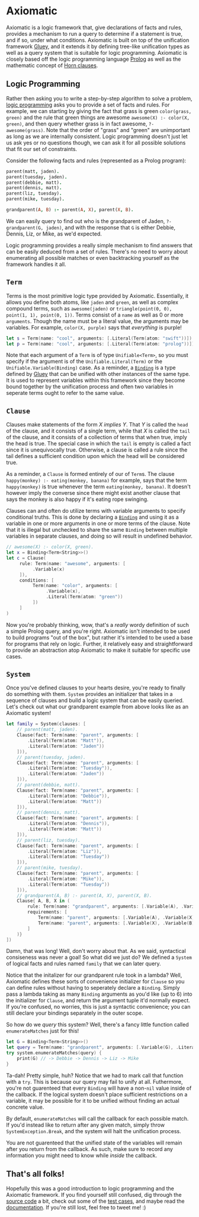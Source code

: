 # Axiomatic

Axiomatic is a logic framework that, give declarations of facts and rules, provides a mechanism to run a query to determine if a statement is true, and if so, under what conditions. Axiomatic is built on top of the unification framework [Gluey](https://github.com/JadenGeller/Gluey), and it extends it by defining tree-like unification types as well as a query system that is suitable for logic programming. Axiomatic is closely based off the logic programming language [Prolog](https://en.wikipedia.org/wiki/Prolog) as well as the mathematic concept of [Horn clauses](https://en.wikipedia.org/wiki/Horn_clause).

## Logic Programming

Rather then asking you to write a step-by-step algorithm to solve a problem, [logic programming](https://en.wikipedia.org/wiki/Logic_programming) asks you to provide a set of facts and rules. For example, we can starting by giving the fact that grass is green `color(grass, green)` and the rule that green things are awesome `awesome(X) :- color(X, green)`, and then query whether grass is in fact awesome, `?- awesome(grass)`. Note that the order of "grass" and "green" are unimportant as long as we are internally consistent. Logic programming doesn't just let us ask yes or no questions though, we can ask it for all possible solutions that fit our set of constraints.

Consider the following facts and rules (represented as a Prolog program):
```prolog
parent(matt, jaden).
parent(tuesday, jaden).
parent(debbie, matt).
parent(dennis, matt).
parent(liz, tuesday).
parent(mike, tuesday).

grandparent(A, B) :- parent(A, X), parent(X, B).
```
We can easily query to find out who is the grandparent of Jaden, `?- grandparent(G, jaden)`, and with the response that `G` is either Debbie, Dennis, Liz, or Mike, as we'd expected.

Logic programming provides a really simple mechanism to find answers that can be easily deduced from a set of rules. There's no need to worry about enumerating all possible matches or even backtracking yourself as the framework handles it all.

## `Term`

Terms is the most primitive logic type provided by Axiomatic. Essentially, it allows you define both atoms, like `jaden` and `green`, as well as complex compound terms, such as `awesome(jaden)` or `triangle(point(0, 0), point(1, 1), point(0, 1))`. Terms consist of a `name` as well as 0 or more `arguments`. Though the name must be a literal value, the arguments may be variables. For example, `color(X, purple)` says that *everything* is purple!

```swift
let s = Term(name: "cool", arguments: [.Literal(Term(atom: "swift"))])  // cool(swift).
let p = Term(name: "cool", arguments: [.Literal(Term(atom: "prolog"))]) // cool(prolog).
```

Note that each argument of a `Term` is of type `Unifiable<Term>`, so you must specify if the argument is of the `Unifiable.Literal(Term)` or the `Unifiable.Variable(Binding)` case. As a reminder, a [`Binding`](https://github.com/jadengeller/gluey#binding) is a type defined by [Gluey](https://github.com/JadenGeller/Gluey) that can be unified with other instances of the same type. It is used to represent variables within this framework since they become bound together by the unification process and often two variables in seperate terms ought to refer to the same value.

## `Clause`

Clauses make statements of the form *X implies Y*. That *Y* is called the `head` of the clause, and it consists of a single term, while that *X* is called the `tail` of the clause, and it consists of a collection of terms that when true, imply the head is true. The special case in which the `tail` is empty is called a fact since it is unequivocally true. Otherwise, a clause is called a rule since the tail defines a sufficient condition upon which the head will be considered true.

As a reminder, a `Clause` is formed entirely of our of `Term`s. The clause `happy(monkey) :- eating(monkey, banana)` for example, says that the term `happy(monkey)` is true whenever the term `eating(monkey, banana)`. It doesn't however imply the converse since there might exist another clause that says the monkey is also happy if it's eating rope swinging.

Clauses can and often do utilize terms with variable arguments to specify conditional truths. This is done by declaring a [`Binding`](https://github.com/jadengeller/gluey#binding) and using it as a variable in one or more arguments in one or more terms of the clause. Note that it is illegal but unchecked to share the same `Binding` between multiple variables in separate clauses, and doing so will result in undefined behavior. 

```swift
// awesome(X) :- color(X, green).
let x = Binding<Term<String>>()
let c = Clause(
     rule: Term(name: "awesome", arguments: [
          .Variable(x)
     ]),
     conditions: [
          Term(name: "color", arguments: [
               .Variable(x),
               .Literal(Term(atom: "green"))
          ])
     ]
)
```

Now you're probably thinking, wow, that's a *really* wordy definition of such a simple Prolog query, and you're right. Axiomatic isn't intended to be used to build programs "out of the box", but rather it's intended to be used a base for programs that rely on logic. Further, it relatively easy and straightforward to provide an abstraction atop Axiomatic to make it suitable for specific use cases.

## `System`

Once you've defined clauses to your hearts desire, you're ready to finally do something with them. `System` provides an initializer that takes in a sequence of clauses and build a logic system that can be easily queried. Let's check out what our grandparent example from above looks like as an Axiomatic system!

```swift
let family = System(clauses: [
    // parent(matt, jaden).
    Clause(fact: Term(name: "parent", arguments: [
        .Literal(Term(atom: "Matt")),
        .Literal(Term(atom: "Jaden"))
    ])),
    // parent(tuesday, jaden).
    Clause(fact: Term(name: "parent", arguments: [
        .Literal(Term(atom: "Tuesday")),
        .Literal(Term(atom: "Jaden"))
    ])),
    // parent(debbie, matt).
    Clause(fact: Term(name: "parent", arguments: [
        .Literal(Term(atom: "Debbie")),
        .Literal(Term(atom: "Matt"))
    ])),
    // parent(dennis, matt).
    Clause(fact: Term(name: "parent", arguments: [
        .Literal(Term(atom: "Dennis")),
        .Literal(Term(atom: "Matt"))
    ])),
    // parent(liz, tuesday).
    Clause(fact: Term(name: "parent", arguments: [
        .Literal(Term(atom: "Liz")),
        .Literal(Term(atom: "Tuesday"))
    ])),
    // parent(mike, tuesday).
    Clause(fact: Term(name: "parent", arguments: [
        .Literal(Term(atom: "Mike")),
        .Literal(Term(atom: "Tuesday"))
    ])),
    // grandparent(A, B) :- parent(A, X), parent(X, B).
    Clause{ A, B, X in (
        rule: Term(name: "grandparent", arguments: [.Variable(A), .Variable(B)]),
        requirements: [
            Term(name: "parent", arguments: [.Variable(A), .Variable(X)]),
            Term(name: "parent", arguments: [.Variable(X), .Variable(B)])
        ]
    )}
])
```

Damn, that was long! Well, don't worry about that. As we said, syntactical consiseness was never a goal! So what did we just do? We defined a `System` of logical facts and rules named `family` that we can later query.

Notice that the initalizer for our grandparent rule took in a lambda? Well, Axiomatic defines these sorts of convenience initializer for `Clause` so you can define rules without having to seperately declare a `Binding`. Simply pass a lambda taking as many `Binding` arguments as you'd like (up to 6) into the initializer for `Clause`, and return the argument tuple it'd normally expect. If you're confused, no worries, this is just a syntactic convenience; you can still declare your bindings separately in the outer scope. 

So how do we *query* this system? Well, there's a fancy little function called `enumerateMatches` just for this!
```swift
let G = Binding<Term<String>>()
let query = Term(name: "grandparent", arguments: [.Variable(G), .Literal(Term(atom: "Jaden"))])
try system.enumerateMatches(query) {
    print(G) // -> Debbie -> Dennis -> Liz -> Mike
}
```
Ta-dah! Pretty simple, huh? Notice that we had to mark call that function with a `try`. This is because our query may fail to unify at all. Futhermore, you're not guarenteed that every `Binding` will have a non-`nil` value inside of the callback. If the logical system doesn't place sufficient restrictions on a variable, it may be possible for it to be unified without finding an actual concrete value.

By default, `enumerateMatches` will call the callback for each possible match. If you'd instead like to return after any given match, simply throw `SystemException.Break`, and the system will halt the unification process.

You are not guarenteed that the unified state of the variables will remain after you return from the callback. As such, make sure to record any information you might need to know while *inside* the callback.

## That's all folks!

Hopefully this was a good introduction to logic programming and the Axiomatic framework. If you find yourself still confused, dig through the [source code](https://github.com/JadenGeller/Axiomatic/tree/master/Sources) a bit, check out some of the [test cases](https://github.com/JadenGeller/Axiomatic/blob/master/Axiomatic/AxiomaticTests/SystemTests.swift), and maybe read the [documentation](http://jadengeller.github.io/Axiomatic/docs/index.html). If you're still lost, feel free to tweet me! :)
